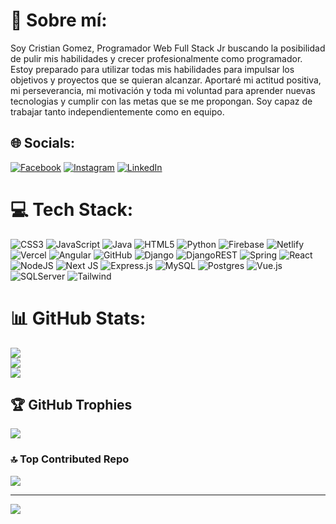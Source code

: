 # 💫 Sobre mí:
Soy Cristian Gomez, Programador Web Full Stack Jr buscando la posibilidad de pulir mis habilidades y crecer profesionalmente como programador. Estoy preparado para utilizar todas mis habilidades para impulsar los objetivos y proyectos que se quieran alcanzar. Aportaré mi actitud positiva, mi perseverancia, mi motivación y toda mi voluntad para aprender nuevas tecnologias y cumplir con las metas que se me propongan. Soy capaz de trabajar tanto independientemente como en equipo. 


## 🌐 Socials:
[![Facebook](https://img.shields.io/badge/Facebook-%231877F2.svg?logo=Facebook&logoColor=white)](https://www.facebook.com/cristian.m.gomez.90) [![Instagram](https://img.shields.io/badge/Instagram-%23E4405F.svg?logo=Instagram&logoColor=white)](https://www.instagram.com/cristian_maxi_gomez/) [![LinkedIn](https://img.shields.io/badge/LinkedIn-%230077B5.svg?logo=linkedin&logoColor=white)](https://www.linkedin.com/in/cristian-gomez-montenegro/) 

# 💻 Tech Stack:
![CSS3](https://img.shields.io/badge/css3-%231572B6.svg?style=flat&logo=css3&logoColor=white) ![JavaScript](https://img.shields.io/badge/javascript-%23323330.svg?style=flat&logo=javascript&logoColor=%23F7DF1E) ![Java](https://img.shields.io/badge/java-%23ED8B00.svg?style=flat&logo=java&logoColor=white) ![HTML5](https://img.shields.io/badge/html5-%23E34F26.svg?style=flat&logo=html5&logoColor=white) ![Python](https://img.shields.io/badge/python-3670A0?style=flat&logo=python&logoColor=ffdd54) ![Firebase](https://img.shields.io/badge/firebase-%23039BE5.svg?style=flat&logo=firebase) ![Netlify](https://img.shields.io/badge/netlify-%23000000.svg?style=flat&logo=netlify&logoColor=#00C7B7) ![Vercel](https://img.shields.io/badge/vercel-%23000000.svg?style=flat&logo=vercel&logoColor=white) ![Angular](https://img.shields.io/badge/angular-%23DD0031.svg?style=flat&logo=angular&logoColor=white) ![GitHub](https://img.shields.io/badge/GitHub-%23121011.svg?style=flat&logo=github&logoColor=white) ![Django](https://img.shields.io/badge/django-%23092E20.svg?style=flat&logo=django&logoColor=white) ![DjangoREST](https://img.shields.io/badge/DJANGO-REST-ff1709?style=flat&logo=django&logoColor=white&color=ff1709&labelColor=gray) ![Spring](https://img.shields.io/badge/spring-%236DB33F.svg?style=flat&logo=spring&logoColor=white) ![React](https://img.shields.io/badge/react-%2320232a.svg?style=flat&logo=react&logoColor=%2361DAFB) ![NodeJS](https://img.shields.io/badge/node.js-6DA55F?style=flat&logo=node.js&logoColor=white) ![Next JS](https://img.shields.io/badge/Next-black?style=flat&logo=next.js&logoColor=white) ![Express.js](https://img.shields.io/badge/express.js-%23404d59.svg?style=flat&logo=express&logoColor=%2361DAFB) ![MySQL](https://img.shields.io/badge/mysql-%2300f.svg?style=flat&logo=mysql&logoColor=white) ![Postgres](https://img.shields.io/badge/postgres-%23316192.svg?style=flat&logo=postgresql&logoColor=white) ![Vue.js](https://img.shields.io/badge/Vue.js-4FC08D?style=flat&logo=vue.js&logoColor=white) ![SQLServer](https://img.shields.io/badge/Microsoft%20SQL%20Server-CC2927?style=flat&logo=microsoft%20sql%20server&logoColor=white) ![Tailwind](https://img.shields.io/badge/tailwindcss-0F172A?&logo=tailwindcss)
# 📊 GitHub Stats:
![](https://github-readme-stats.vercel.app/api?username=Cristian-Maxi&theme=ayu-mirage&hide_border=false&include_all_commits=false&count_private=false)<br/>
![](https://github-readme-streak-stats.herokuapp.com/?user=Cristian-Maxi&theme=ayu-mirage&hide_border=false)<br/>
![](https://github-readme-stats.vercel.app/api/top-langs/?username=Cristian-Maxi&theme=ayu-mirage&hide_border=false&include_all_commits=false&count_private=false&layout=compact)

## 🏆 GitHub Trophies
![](https://github-profile-trophy.vercel.app/?username=Cristian-Maxi&theme=radical&no-frame=false&no-bg=true&margin-w=4)

### 🔝 Top Contributed Repo
![](https://github-contributor-stats.vercel.app/api?username=Cristian-Maxi&limit=5&theme=dracula&combine_all_yearly_contributions=true)

---
[![](https://visitcount.itsvg.in/api?id=Cristian-Maxi&icon=0&color=1)](https://visitcount.itsvg.in)

<!-- Proudly created with GPRM ( https://gprm.itsvg.in ) -->
